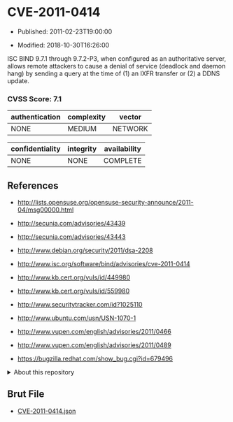 # CVE-2011-0414

- Published: 2011-02-23T19:00:00

- Modified: 2018-10-30T16:26:00

ISC BIND 9.7.1 through 9.7.2-P3, when configured as an authoritative server, allows remote attackers to cause a denial of service (deadlock and daemon hang) by sending a query at the time of (1) an IXFR transfer or (2) a DDNS update.

### CVSS Score: **7.1**

| authentication | complexity | vector |
| --- | --- | --- |
| NONE | MEDIUM | NETWORK |

| confidentiality | integrity | availability |
| --- | --- | --- |
| NONE | NONE | COMPLETE |

## References

* http://lists.opensuse.org/opensuse-security-announce/2011-04/msg00000.html

* http://secunia.com/advisories/43439

* http://secunia.com/advisories/43443

* http://www.debian.org/security/2011/dsa-2208

* http://www.isc.org/software/bind/advisories/cve-2011-0414

* http://www.kb.cert.org/vuls/id/449980

* http://www.kb.cert.org/vuls/id/559980

* http://www.securitytracker.com/id?1025110

* http://www.ubuntu.com/usn/USN-1070-1

* http://www.vupen.com/english/advisories/2011/0466

* http://www.vupen.com/english/advisories/2011/0489

* https://bugzilla.redhat.com/show_bug.cgi?id=679496

<details>
<summary>About this repository</summary> 

  This repository is part of the project [Live Hack CVE](https://github.com/Live-Hack-CVE). Main website can be found [www.live-hack.org](https://www.live-hack.org) 
  
  Made by [Sn0wAlice](https://github.com/Sn0wAlice) for the people that care about security and need to have a feed of the latest CVEs. Hope you enjoy it, don't forget to star the repo and follow me on [Twitter](https://twitter.com/Sn0wAlice) and [Github](https://github.com/Sn0wAlice). And that is my [personnal website](https://www.alice-snow.me/)

  - [Home Page](https://github.com/Live-Hack-CVE)
  - [Framework](https://github.com/Live-Hack-CVE/cve-framework)
  - [CVE database](https://github.com/Live-Hack-CVE/full_database)
  - [Changelog](https://github.com/Live-Hack-CVE/Changelog)
</details>

## Brut File

* [CVE-2011-0414.json](https://raw.githubusercontent.com/Live-Hack-CVE/full_database/main/cves/2011/CVE-2011-0414.json)

